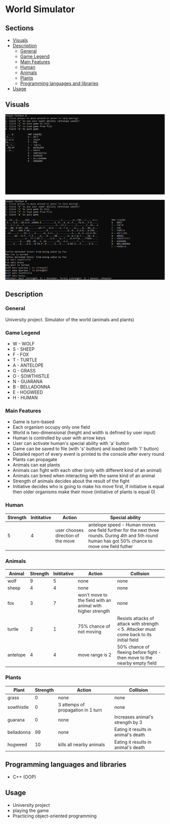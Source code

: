 # World Simulator

## Sections

 - [Visuals](#visuals)
 - [Description](#description)
	 - [General](#general)
   - [Game Legend](#game-legend)
   - [Main Features](#main-features)
   - [Human](#human)
   - [Animals](#animals)
   - [Plants](#plants)
	- [Programming languages and libraries](#programming-languages-and-libraries)
 - [Usage](#usage)


## Visuals

![sample1](githubImages/sample1.png)

![sample2](githubImages/sample2.png)

## Description

### General
University project. Simulator of the world (animals and plants)

### Game Legend
 - W - WOLF
 - S - SHEEP
 - F - FOX
 - T - TURTLE
 - A - ANTELOPE
 - G - GRASS
 - O - SOWTHISTLE
 - N - GUARANA
 - B - BELLADONNA
 - E - HOGWEED
 - H - HUMAN
 
 ### Main Features
 - Game is turn-based
 - Each organism occupy only one field
 - World is two-dimensional (height and width is defined by user input)
 - Human is controlled by user with arrow keys
 - User can activate human's special ability with 'a' button
 - Game can be saved to file (with 's' button) and loaded (with 'l' button)
 - Detailed report of every event is printed to the console after every round
 - Plants can propagate
 - Animals can eat plants
 - Animals can fight with each other (only with different kind of an animal)
 - Animals can breed when interacting with the same kind of an animal
 - Strength of animals decides about the result of the fight
 - Initiative decides who is going to make his move first, if initiative is equal then older organisms make their move (initiative of plants is equal 0)
 
 ### Human
| Strength | Inititative | Action                             | Special ability                                                |
|----------|-------------|------------------------------------|----------------------------------------------------------|
| 5        | 4           | user chooses direction of the move | antelope speed - Human moves one field further for the next three rounds. During 4th and 5th round human has got 50% chance to move one field futher |

 ### Animals

| Animal   | Strength | Inititative | Action                                                         | Collision                                                                                 |
|----------|----------|-------------|----------------------------------------------------------------|-------------------------------------------------------------------------------------------|
| wolf     | 9        | 5           | none                                                           | none                                                                                      |
| sheep    | 4        | 4           | none                                                           | none                                                                                      |
| fox      | 3        | 7           | won't move to the field with an animal with higher strength    | none                                                                                      |
| turtle   | 2        | 1           | 75% chance of not moving                                       | Resists attacks of attack with strength < 5. Attacker must come back to its initial field |
| antelope | 4        | 4           | move range is 2                                                | 50% chance of fleeing before fight - then move to the nearby empty field                  |

 ### Plants

| Plant      | Strength | Action                             | Collision                           |
|------------|----------|------------------------------------|-------------------------------------|
| grass      | 0        | none                               | none                                |
| sowthistle | 0        | 3 attemps of propagation in 1 turn | none                                |
| guarana    | 0        | none                               | Increases animal's strength by 3    |
| belladonna | 99       | none                               | Eating it results in animal's death |
| hogweed    | 10       | kills all nearby animals           | Eating it results in animal's death |


## Programming languages and libraries
- C++ (OOP)

## Usage
 - University project
 - playing the game
 - Practicing object-oriented programming
